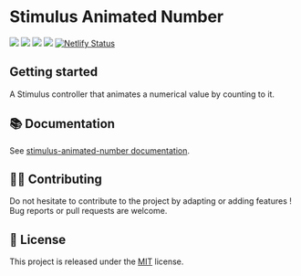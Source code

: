 # Stimulus Animated Number

[![](https://img.shields.io/npm/dt/stimulus-animated-number.svg)](https://www.npmjs.com/package/stimulus-animated-number)
[![](https://img.shields.io/npm/v/stimulus-animated-number.svg)](https://www.npmjs.com/package/stimulus-animated-number)
[![](https://github.com/stimulus-components/stimulus-animated-number/workflows/Lint/badge.svg)](https://github.com/stimulus-components/stimulus-animated-number)
[![](https://img.shields.io/github/license/stimulus-components/stimulus-animated-number.svg)](https://github.com/stimulus-components/stimulus-animated-number)
[![Netlify Status](https://api.netlify.com/api/v1/badges/bc3d072f-f5ce-4bda-b8a7-a7f362f626db/deploy-status)](https://stimulus-animated-number.netlify.com)

## Getting started

A Stimulus controller that animates a numerical value by counting to it.

## 📚 Documentation

See [stimulus-animated-number documentation](https://stimulus-components.netlify.app/docs/components/stimulus-animated-number/).

## 👷‍♂️ Contributing

Do not hesitate to contribute to the project by adapting or adding features ! Bug reports or pull requests are welcome.

## 📝 License

This project is released under the [MIT](http://opensource.org/licenses/MIT) license.
